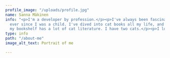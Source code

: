 ```yaml
---
profile_image: "/uploads/profile.jpg"
name: Sanna Mäkinen
info: "<p>I'm a developer by profession.</p><p>I've always been fascinated by cats,
  ever since I was a child. I've dived into cat books all my life, and as a result,
  my bookshelf has a lot of cat literature. I have two cats.</p><p>I love the rain.</p>"
type: info
path: "/about-me"
image_alt_text: Portrait of me

---
```

